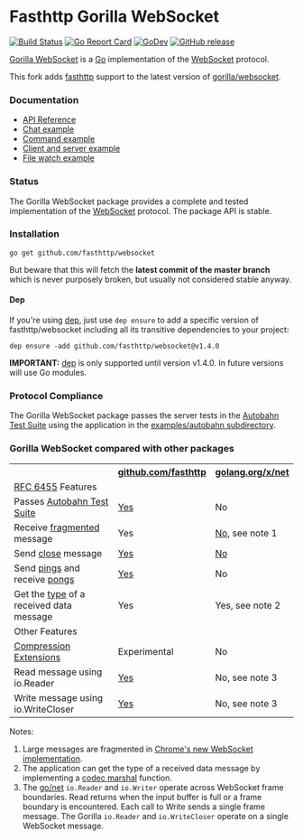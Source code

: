 # Fasthttp Gorilla WebSocket

[![Build Status](https://travis-ci.org/fasthttp/websocket.svg?branch=master)](https://travis-ci.org/fasthttp/websocket)
[![Go Report Card](https://goreportcard.com/badge/github.com/fasthttp/websocket)](https://goreportcard.com/report/github.com/fasthttp/websocket)
[![GoDev](https://img.shields.io/badge/go.dev-reference-007d9c?logo=go&logoColor=white)](https://pkg.go.dev/github.com/fasthttp/websocket)
[![GitHub release](https://img.shields.io/github/release/fasthttp/websocket.svg)](https://github.com/fasthttp/websocket/releases)

[Gorilla WebSocket](https://github.com/gorilla/websocket) is a [Go](http://golang.org/) implementation of the
[WebSocket](http://www.rfc-editor.org/rfc/rfc6455.txt) protocol.

This fork adds [fasthttp](https://github.com/valyala/fasthttp) support to the latest version of [gorilla/websocket](https://github.com/gorilla/websocket).

### Documentation

* [API Reference](http://godoc.org/github.com/fasthttp/websocket)
* [Chat example](https://github.com/fasthttp/websocket/tree/master/examples/chat)
* [Command example](https://github.com/fasthttp/websocket/tree/master/examples/command)
* [Client and server example](https://github.com/fasthttp/websocket/tree/master/examples/echo)
* [File watch example](https://github.com/fasthttp/websocket/tree/master/examples/filewatch)

### Status

The Gorilla WebSocket package provides a complete and tested implementation of
the [WebSocket](http://www.rfc-editor.org/rfc/rfc6455.txt) protocol. The
package API is stable.

### Installation

```
go get github.com/fasthttp/websocket
```
But beware that this will fetch the **latest commit of the master branch** which is never purposely broken, but usually not considered stable anyway.

#### Dep
 If you're using [dep](https://github.com/golang/dep), just use `dep ensure` to add
a specific version of fasthttp/websocket including all its transitive dependencies to
your project:
 ```
dep ensure -add github.com/fasthttp/websocket@v1.4.0
```

**IMPORTANT:** [dep](https://github.com/golang/dep) is only supported until version v1.4.0. In future versions will use Go modules.

### Protocol Compliance

The Gorilla WebSocket package passes the server tests in the [Autobahn Test
Suite](https://github.com/crossbario/autobahn-testsuite) using the application in the [examples/autobahn
subdirectory](https://github.com/fasthttp/websocket/tree/master/examples/autobahn).

### Gorilla WebSocket compared with other packages

<table>
<tr>
<th></th>
<th><a href="http://godoc.org/github.com/fasthttp/websocket">github.com/fasthttp</a></th>
<th><a href="http://godoc.org/golang.org/x/net/websocket">golang.org/x/net</a></th>
</tr>
<tr>
<tr><td colspan="3"><a href="http://tools.ietf.org/html/rfc6455">RFC 6455</a> Features</td></tr>
<tr><td>Passes <a href="https://github.com/crossbario/autobahn-testsuite">Autobahn Test Suite</a></td><td><a href="https://github.com/fasthttp/websocket/tree/master/examples/autobahn">Yes</a></td><td>No</td></tr>
<tr><td>Receive <a href="https://tools.ietf.org/html/rfc6455#section-5.4">fragmented</a> message<td>Yes</td><td><a href="https://code.google.com/p/go/issues/detail?id=7632">No</a>, see note 1</td></tr>
<tr><td>Send <a href="https://tools.ietf.org/html/rfc6455#section-5.5.1">close</a> message</td><td><a href="http://godoc.org/github.com/fasthttp/websocket#hdr-Control_Messages">Yes</a></td><td><a href="https://code.google.com/p/go/issues/detail?id=4588">No</a></td></tr>
<tr><td>Send <a href="https://tools.ietf.org/html/rfc6455#section-5.5.2">pings</a> and receive <a href="https://tools.ietf.org/html/rfc6455#section-5.5.3">pongs</a></td><td><a href="http://godoc.org/github.com/fasthttp/websocket#hdr-Control_Messages">Yes</a></td><td>No</td></tr>
<tr><td>Get the <a href="https://tools.ietf.org/html/rfc6455#section-5.6">type</a> of a received data message</td><td>Yes</td><td>Yes, see note 2</td></tr>
<tr><td colspan="3">Other Features</tr></td>
<tr><td><a href="https://tools.ietf.org/html/rfc7692">Compression Extensions</a></td><td>Experimental</td><td>No</td></tr>
<tr><td>Read message using io.Reader</td><td><a href="http://godoc.org/github.com/fasthttp/websocket#Conn.NextReader">Yes</a></td><td>No, see note 3</td></tr>
<tr><td>Write message using io.WriteCloser</td><td><a href="http://godoc.org/github.com/fasthttp/websocket#Conn.NextWriter">Yes</a></td><td>No, see note 3</td></tr>
</table>

Notes:

1. Large messages are fragmented in [Chrome's new WebSocket implementation](http://www.ietf.org/mail-archive/web/hybi/current/msg10503.html).
2. The application can get the type of a received data message by implementing
   a [codec marshal](http://godoc.org/golang.org/x/net/websocket#Codec.Marshal)
   function.
3. The [go/net](https://golang.org/pkg/net/) `io.Reader` and `io.Writer` operate across WebSocket frame boundaries.
  Read returns when the input buffer is full or a frame boundary is
  encountered. Each call to Write sends a single frame message. The Gorilla
  `io.Reader` and `io.WriteCloser` operate on a single WebSocket message.
